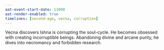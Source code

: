 ```yaml
---
aat-event-start-date: 11000
aat-render-enabled: true
timelines: [second-age, vecna, corruption]
---
```

Vecna discovers Ishna is corrupting the soul-cycle. He becomes obsessed with creating incorruptible beings. Abandoning divine and arcane purity, he dives into necromancy and forbidden research.
